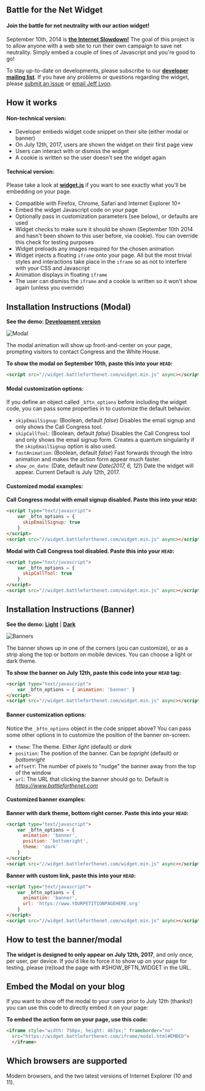 Battle for the Net Widget
-------------------------
#### Join the battle for net neutrality with our action widget!

September 10th, 2014 is [**the Internet Slowdown!**][1] The goal of this
project is to allow anyone with a web site to run their own campaign to save net
neutrality. Simply embed a couple of lines of Javascript and you're good to go!

To stay up-to-date on developments, please subscribe to our
[**developer mailing list**][1]. If you have any problems or questions regarding
the widget, please [submit an issue][4] or [email Jeff Lyon][5].


How it works
------------
#### Non-technical version:

* Developer embeds widget code snippet on their site (either modal or banner)
* On July 12th, 2017, users are shown the widget on their first page view
* Users can interact with or dismiss the widget
* A cookie is written so the user doesn't see the widget again

#### Technical version:
Please take a look at [**widget.js**][6] if you want to see exactly what you'll
be embedding on your page.

* Compatible with Firefox, Chrome, Safari and Internet Explorer 10+
* Embed the widget Javascript code on your page
* Optionally pass in customization parameters (see below), or defaults are used
* Widget checks to make sure it should be shown (September 10th 2014 and hasn't
  been shown to this user before, via cookie). You can override this check for
  testing purposes
* Widget preloads any images required for the chosen animation
* Widget injects a floating `iframe` onto your page. All but the most trivial
  styles and interactions take place in the `iframe` so as not to interfere with
  your CSS and Javascript
* Animation displays in floating `iframe`
* The user can dismiss the `iframe` and a cookie is written so it won't show
  again (unless you override)


Installation Instructions (Modal)
---------------------------------
**See the demo:** [**Development version**][2]

![Modal](https://fightforthefuture.github.io/battleforthenet-widget/demos/modal.png)

The modal animation will show up front-and-center on your page, prompting
visitors to contact Congress and the White House.

**To show the modal on September 10th, paste this into your `HEAD`:**
```html
<script src="//widget.battleforthenet.com/widget.min.js" async></script>
```

#### Modal customization options:

If you define an object called `_bftn_options` before including the widget code,
you can pass some properties in to customize the default behavior.

* `skipEmailSignup`: (Boolean, default _false_) Disables the email signup and
  only shows the Call Congress tool.
* `skipCallTool`: (Boolean, default _false_) Disables the Call Congress tool and
  only shows the email signup form. Creates a quantum singularity if the
  `skipEmailSignup` option is also used.
* `fastAnimation`: (Boolean, default _false_) Fast forwards through the intro
  animation and makes the action form appear much faster.
* `show_on_date`: (Date, default _new Date(2017, 6, 12)_) Date the widget will
  appear. Current Default is July 12th, 2017.

#### Customized modal examples:

**Call Congress modal with email signup disabled. Paste this into your `HEAD`:**
```html
<script type="text/javascript">
    var _bftn_options = {
      skipEmailSignup: true
    }
</script>
<script src="//widget.battleforthenet.com/widget.min.js" async></script>
```

**Modal with Call Congress tool disabled. Paste this into your `HEAD`:**
```html
<script type="text/javascript">
    var _bftn_options = {
      skipCallTool: true
    }
</script>
<script src="//widget.battleforthenet.com/widget.min.js" async></script>
```


Installation Instructions (Banner)
----------------------------------
**See the demo:** [**Light**][3] | [**Dark**][7]

![Banners](https://fightforthefuture.github.io/battleforthenet-widget/demos/banner.png)

The banner shows up in one of the corners (you can customize), or as a strip
along the top or bottom on mobile devices. You can choose a light or dark theme.

**To show the banner on July 12th, paste this code into your `HEAD` tag:**
```html
<script type="text/javascript">
    var _bftn_options = { animation: 'banner' }
</script>
<script src="//widget.battleforthenet.com/widget.min.js" async></script>
```

#### Banner customization options:

Notice the `_bftn_options` object in the code snippet above? You can pass some
other options in to customize the position of the banner on-screen.

* `theme`: The theme. Either _light_ (default) or _dark_
* `position`: The position of the banner. Can be _topright_ (default) or
  _bottomright_
* `offsetY`: The number of pixels to "nudge" the banner away from the top of the
  window
* `url`: The URL that clicking the banner should go to. Default is
  _https://www.battleforthenet.com_

#### Customized banner examples:

**Banner with dark theme, bottom right corner. Paste this into your `HEAD`:**
```html
<script type="text/javascript">
    var _bftn_options = {
      animation: 'banner',
      position: 'bottomright',
      theme: 'dark'
    }
</script>
<script src="//widget.battleforthenet.com/widget.min.js" async></script>
```

**Banner with custom link, paste this into your `HEAD`:**
```html
<script type="text/javascript">
    var _bftn_options = {
      animation: 'banner',
      url: 'https://www.YOURPETITIONPAGEHERE.org'
    }
</script>
<script src="//widget.battleforthenet.com/widget.min.js" async></script>
```


How to test the banner/modal
----------------------------
**The widget is designed to only appear on July 12th, 2017**, and only
once, per user, per device. If you'd like to force it to show up on your page
for testing, please (re)load the page with #SHOW_BFTN_WIDGET in the URL.


Embed the Modal on your blog
----------------------------
If you want to show off the modal to your users prior to July 12th
(thanks!) you can use this code to directly embed it on your page:

**To embed the action form on your page, use this code:**
```html
<iframe style="width: 750px; height: 467px;" frameborder="no"
  src="https://widget.battleforthenet.com/iframe/modal.html#EMBED">
  </iframe>
```


Which browsers are supported
----------------------------
Modern browsers, and the two latest versions of Internet Explorer (10 and 11).


[1]: https://www.battleforthenet.com/sept10th
[2]: https://widget.battleforthenet.com/demos/modal.html
[3]: https://widget.battleforthenet.com/demos/banner.html
[4]: https://github.com/fightforthefuture/battleforthenet-widget/issues
[5]: mailto:jeff@fightforthefuture.org
[6]: https://github.com/fightforthefuture/battleforthenet-widget/blob/master/widget.js
[7]: https://widget.battleforthenet.com/demos/banner.dark.html
